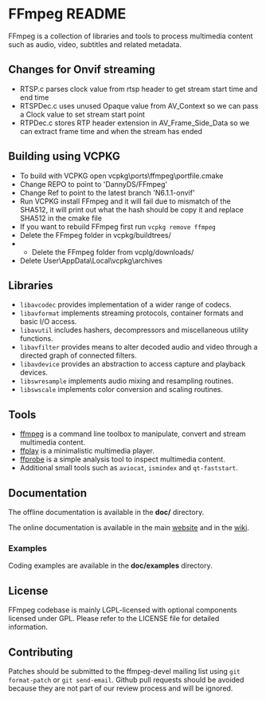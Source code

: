 FFmpeg README
=============

FFmpeg is a collection of libraries and tools to process multimedia content
such as audio, video, subtitles and related metadata.

## Changes for Onvif streaming

* RTSP.c parses clock value from rtsp header to get stream start time and end time
* RTSPDec.c uses unused Opaque value from AV_Context so we can pass a Clock value to set stream start point
* RTPDec.c stores RTP header extension in AV_Frame_Side_Data so we can extract frame time and when the stream has ended

## Building using VCPKG

* To build with VCPKG open vcpkg\ports\ffmpeg\portfile.cmake
* Change REPO to point to 'DannyDS/FFmpeg'
* Change Ref to point to the latest branch 'N6.1.1-onvif'
* Run VCPKG install FFmpeg and it will fail due to mismatch of the SHA512, it will print out what the hash should be copy it and replace SHA512 in the cmake file
* If you want to rebuild FFmpeg first run `vcpkg remove ffmpeg`
* Delete the FFmpeg folder in vcpkg/buildtrees/
* * Delete the FFmpeg folder from vcplg/downloads/
* Delete User\AppData\Local\vcpkg\archives


## Libraries

* `libavcodec` provides implementation of a wider range of codecs.
* `libavformat` implements streaming protocols, container formats and basic I/O access.
* `libavutil` includes hashers, decompressors and miscellaneous utility functions.
* `libavfilter` provides means to alter decoded audio and video through a directed graph of connected filters.
* `libavdevice` provides an abstraction to access capture and playback devices.
* `libswresample` implements audio mixing and resampling routines.
* `libswscale` implements color conversion and scaling routines.

## Tools

* [ffmpeg](https://ffmpeg.org/ffmpeg.html) is a command line toolbox to
  manipulate, convert and stream multimedia content.
* [ffplay](https://ffmpeg.org/ffplay.html) is a minimalistic multimedia player.
* [ffprobe](https://ffmpeg.org/ffprobe.html) is a simple analysis tool to inspect
  multimedia content.
* Additional small tools such as `aviocat`, `ismindex` and `qt-faststart`.

## Documentation

The offline documentation is available in the **doc/** directory.

The online documentation is available in the main [website](https://ffmpeg.org)
and in the [wiki](https://trac.ffmpeg.org).

### Examples

Coding examples are available in the **doc/examples** directory.

## License

FFmpeg codebase is mainly LGPL-licensed with optional components licensed under
GPL. Please refer to the LICENSE file for detailed information.

## Contributing

Patches should be submitted to the ffmpeg-devel mailing list using
`git format-patch` or `git send-email`. Github pull requests should be
avoided because they are not part of our review process and will be ignored.
